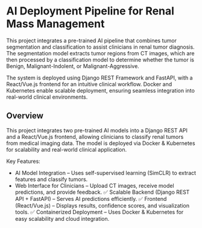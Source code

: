 # AI Deployment Pipeline for Renal Mass Management
This project integrates a pre-trained AI pipeline that combines tumor segmentation and classification to assist clinicians in renal tumor diagnosis. The segmentation model extracts tumor regions from CT images, which are then processed by a classification model to determine whether the tumor is Benign, Malignant-Indolent, or Malignant-Aggressive.

The system is deployed using Django REST Framework and FastAPI, with a React/Vue.js frontend for an intuitive clinical workflow. Docker and Kubernetes enable scalable deployment, ensuring seamless integration into real-world clinical environments.

## Overview
This project integrates two pre-trained AI models into a Django REST API and a React/Vue.js frontend, allowing clinicians to classify renal tumors from medical imaging data. The model is deployed via Docker & Kubernetes for scalability and real-world clinical application.

Key Features:
- AI Model Integration – Uses self-supervised learning (SimCLR) to extract features and classify tumors.
- Web Interface for Clinicians – Upload CT images, receive model predictions, and provide feedback.
✅ Scalable Backend (Django REST API + FastAPI) – Serves AI predictions efficiently.
✅ Frontend (React/Vue.js) – Displays results, confidence scores, and visualization tools.
✅ Containerized Deployment – Uses Docker & Kubernetes for easy scalability and cloud integration.
